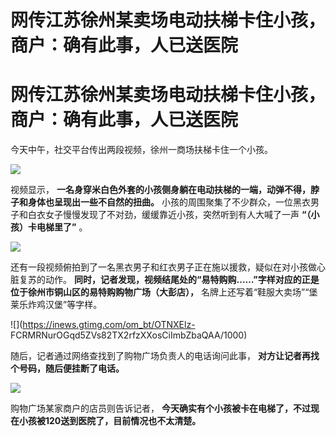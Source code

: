 # 网传江苏徐州某卖场电动扶梯卡住小孩，商户：确有此事，人已送医院

# 网传江苏徐州某卖场电动扶梯卡住小孩，商户：确有此事，人已送医院

今天中午，社交平台传出两段视频，徐州一商场扶梯卡住一个小孩。

![](https://inews.gtimg.com/om_bt/OgnFuKpDWgEl5UcWeI4hPJM4uskoPN24JrayZFjkB91xEAA/1000)

视频显示， **一名身穿米白色外套的小孩侧身躺在电动扶梯的一端，动弹不得，脖子和身体也呈现出一些不自然的扭曲。**
小孩的周围聚集了不少群众，一位黑衣男子和白衣女子慢慢发现了不对劲，缓缓靠近小孩，突然听到有人大喊了一声 **“（小孩）卡电梯里了”** 。

![](https://inews.gtimg.com/om_bt/GMcuAPhyfVdTsA_d8E_RQWhiZmwUIKEm3MG95y2mPxucgAA/0)

还有一段视频俯拍到了一名黑衣男子和红衣男子正在施以援救，疑似在对小孩做心脏复苏的动作。
**同时，记者发现，视频结尾处的“易特购购……”字样对应的正是位于徐州市铜山区的易特购购物广场（大彭店），**
名牌上还写着“鞋服大卖场”“堡莱乐炸鸡汉堡”等字样。

![](https://inews.gtimg.com/om_bt/OTNXElz-
FCRMRNurOGqd5ZVs82TX2rfzXXosCiImbZbaQAA/1000)

随后，记者通过网络查找到了购物广场负责人的电话询问此事， **对方让记者再找个号码，随后便挂断了电话。**

![](https://inews.gtimg.com/om_bt/OC49jzkuQXghMSTApKMEHGsMXJOv0Hn0E2ifVrTJEIhRYAA/1000)

购物广场某家商户的店员则告诉记者， **今天确实有个小孩被卡在电梯了，不过现在小孩被120送到医院了，目前情况也不太清楚。**

